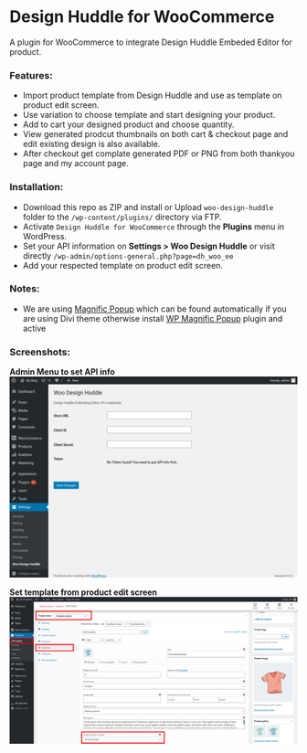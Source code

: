 # Design Huddle for WooCommerce
A plugin for WooCommerce to integrate Design Huddle Embeded Editor for product.

### Features:

  - Import product template from Design Huddle and use as template on product edit screen.
  - Use variation to choose template and start designing your product.
  - Add to cart your designed product and choose quantity.
  - View generated prodcut thumbnails on both cart & checkout page and edit existing design is also available.
  - After checkout get complate generated PDF or PNG from both thankyou page and my account page.

### Installation:
  - Download this repo as ZIP and install or Upload `woo-design-huddle` folder to the `/wp-content/plugins/` directory via FTP.
  - Activate `Design Huddle for WooCommerce` through the **Plugins** menu in WordPress.
  - Set your API information on **Settings > Woo Design Huddle** or visit directly `/wp-admin/options-general.php?page=dh_woo_ee`
  - Add your respected template on product edit screen.
  
### Notes:
   - We are using [Magnific Popup](https://dimsemenov.com/plugins/magnific-popup/documentation.html) which can be found automatically if you are using Divi theme otherwise install [WP Magnific Popup](https://wordpress.org/plugins/wp-magnific-popup/) plugin and active

### Screenshots:
**Admin Menu to set API info**
![Admin Menu to set API info](assets/images/api-admin-menu.png "Admin Menu to set API info")

**Set template from product edit screen**
![Set template from product edit screen](assets/images/product-variation-dropdown.png "Set template from product edit screen")

